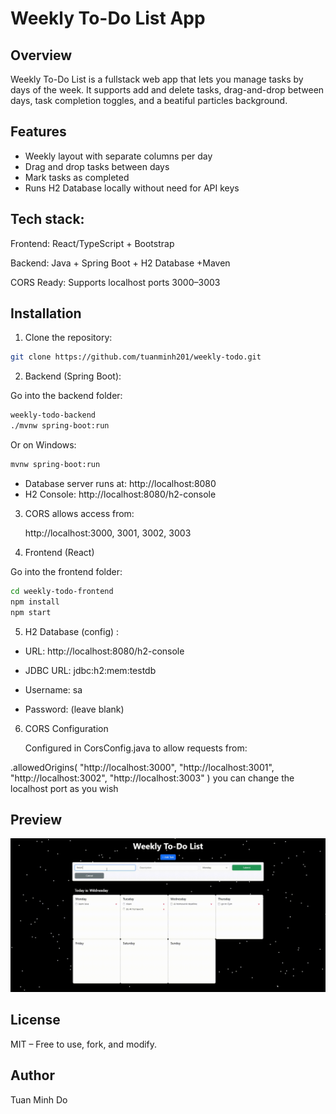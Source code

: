 # Weekly To-Do List App

## Overview

Weekly To-Do List is a fullstack web app that lets you manage tasks by days of the week. It supports add and delete tasks, drag-and-drop between days, task completion toggles, and a beatiful particles background.
## Features

- Weekly layout with separate columns per day
- Drag and drop tasks between days
- Mark tasks as completed
- Runs H2 Database locally without need for API keys

## Tech stack:

Frontend: React/TypeScript + Bootstrap

Backend: Java + Spring Boot + H2 Database +Maven

CORS Ready: Supports localhost ports 3000–3003
## Installation

1. Clone the repository:
```bash 
git clone https://github.com/tuanminh201/weekly-todo.git
```

2. Backend (Spring Boot):
   
Go into the backend folder:

```bash
weekly-todo-backend
./mvnw spring-boot:run
```

Or on Windows:
```bash
mvnw spring-boot:run
```

- Database server runs at: http://localhost:8080
- H2 Console: http://localhost:8080/h2-console

3.  CORS allows access from:
   
    http://localhost:3000, 3001, 3002, 3003

4. Frontend (React)
   
Go into the frontend folder:

```bash
cd weekly-todo-frontend
npm install
npm start
```

5. H2 Database (config) :
   
- URL: http://localhost:8080/h2-console

- JDBC URL: jdbc:h2:mem:testdb

- Username: sa

- Password: (leave blank)
  
6. CORS Configuration

   Configured in CorsConfig.java to allow requests from:

.allowedOrigins(
"http://localhost:3000",
"http://localhost:3001",
"http://localhost:3002",
"http://localhost:3003"
)
you can change the localhost port as you wish

## Preview

![Todo List Demo](./assets/Todo-Demo.gif)
##  License
MIT – Free to use, fork, and modify.

## Author
Tuan Minh Do

